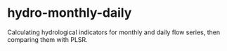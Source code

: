 # hydro-monthly-daily
Calculating hydrological indicators for monthly and daily flow series, then comparing them with PLSR.
